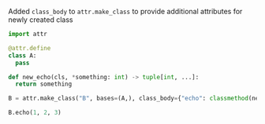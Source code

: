 Added `class_body` to `attr.make_class` to provide additional attributes
for newly created class

```python
import attr

@attr.define
class A:
  pass

def new_echo(cls, *something: int) -> tuple[int, ...]:
  return something

B = attr.make_class("B", bases=(A,), class_body={"echo": classmethod(new_echo)})

B.echo(1, 2, 3)
```
